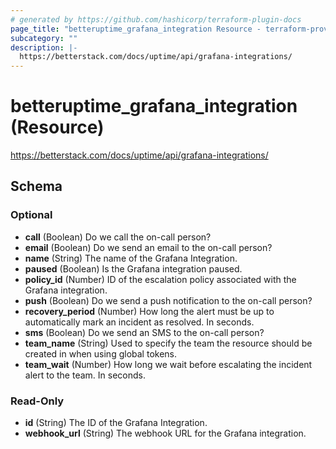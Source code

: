 ```yaml
---
# generated by https://github.com/hashicorp/terraform-plugin-docs
page_title: "betteruptime_grafana_integration Resource - terraform-provider-better-uptime"
subcategory: ""
description: |-
  https://betterstack.com/docs/uptime/api/grafana-integrations/
---
```


# betteruptime_grafana_integration (Resource)

https://betterstack.com/docs/uptime/api/grafana-integrations/



<!-- schema generated by tfplugindocs -->
## Schema

### Optional

- **call** (Boolean) Do we call the on-call person?
- **email** (Boolean) Do we send an email to the on-call person?
- **name** (String) The name of the Grafana Integration.
- **paused** (Boolean) Is the Grafana integration paused.
- **policy_id** (Number) ID of the escalation policy associated with the Grafana integration.
- **push** (Boolean) Do we send a push notification to the on-call person?
- **recovery_period** (Number) How long the alert must be up to automatically mark an incident as resolved. In seconds.
- **sms** (Boolean) Do we send an SMS to the on-call person?
- **team_name** (String) Used to specify the team the resource should be created in when using global tokens.
- **team_wait** (Number) How long we wait before escalating the incident alert to the team. In seconds.

### Read-Only

- **id** (String) The ID of the Grafana Integration.
- **webhook_url** (String) The webhook URL for the Grafana integration.


